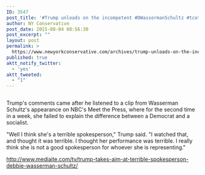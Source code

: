 ```yaml
---
ID: 3547
post_title: '#Trump unloads on the incompetent #DWassermanSchultz #tcot #PJNET'
author: NY Conservative
post_date: 2015-08-04 08:56:30
post_excerpt: ""
layout: post
permalink: >
  https://www.newyorkconservative.com/archives/trump-unloads-on-the-incompetent-dwassermanschultz-tcot-pjnet/
published: true
aktt_notify_twitter:
  - 'yes'
aktt_tweeted:
  - "1"
---
```

<p><img src="http://www.newyorkconservative.com/wp-content/uploads/2015/08/080415_1256_Trumpunload1.jpg" alt=""/>
	</p><p>Trump's comments came after he listened to a clip from Wasserman Schultz's appearance on NBC's Meet the Press, where for the second time in a week, she failed to explain the difference between a Democrat and a socialist.
</p><p>"Well I think she's a terrible spokesperson," Trump said. "I watched that, and thought it was terrible. I thought her performance was terrible. I really think she is not a good spokesperson for whoever she is representing."
</p><p><a href="http://www.mediaite.com/tv/trump-takes-aim-at-terrible-spokesperson-debbie-wasserman-schultz/">http://www.mediaite.com/tv/trump-takes-aim-at-terrible-spokesperson-debbie-wasserman-schultz/</a>
	</p>